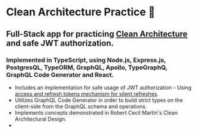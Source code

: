#  Clean Architecture Practice 🧼

## Full-Stack app for practicing <a href="https://blog.cleancoder.com/uncle-bob/2012/08/13/the-clean-architecture.html" target="_blank">Clean Architecture</a> and safe JWT authorization.

### Implemented in TypeScript, using Node.js, Express.js, PostgresQL, TypeORM, GraphQL, Apollo, TypeGraphQ, GraphQL Code Generator and React.

- Includes an implementation for safe usage of JWT authorization - Using <a href="https://hasura.io/blog/best-practices-of-using-jwt-with-graphql/#silent_refresh" target="_blank">access and refresh tokens mechanism for silent refreshes</a>.
- Utilizes GraphQL Code Generator in order to build strict types on the client-side from the GraphQL schema and operations.
- Implements concepts demonstrated in Robert Cecil Martin's Clean Architectural Design.
- 
